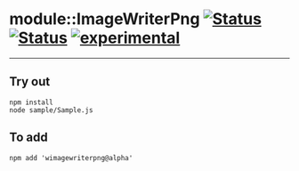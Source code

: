 
# module::ImageWriterPng [![Status](https://img.shields.io/circleci/build/github/Wandalen/wImageWriterPng?label=Test&logo=Test)](https://circleci.com/gh/Wandalen/wImageWriterPng) [![Status](https://github.com/Wandalen/wImageWriterPng/workflows/Test/badge.svg)](https://github.com/Wandalen/wImageWriterPng/actions?query=workflow%3ATest) [![experimental](https://img.shields.io/badge/stability-experimental-orange.svg)](https://github.com/emersion/stability-badges#experimental)

___

## Try out
```
npm install
node sample/Sample.js
```

## To add
```
npm add 'wimagewriterpng@alpha'
```

